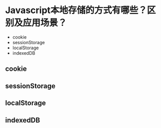 # Javascript本地存储的方式有哪些？区别及应用场景？

- cookie
- sessionStorage
- localStorage
- indexedDB

## cookie

## sessionStorage

## localStorage

## indexedDB